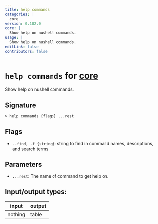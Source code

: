 ```yaml
---
title: help commands
categories: |
  core
version: 0.102.0
core: |
  Show help on nushell commands.
usage: |
  Show help on nushell commands.
editLink: false
contributors: false
---
```

<!-- This file is automatically generated. Please edit the command in https://github.com/nushell/nushell instead. -->

# `help commands` for [core](/commands/categories/core.md)

<div class='command-title'>Show help on nushell commands.</div>

## Signature

```> help commands {flags} ...rest```

## Flags

 -  `--find, -f {string}`: string to find in command names, descriptions, and search terms

## Parameters

 -  `...rest`: The name of command to get help on.


## Input/output types:

| input   | output |
| ------- | ------ |
| nothing | table  |
